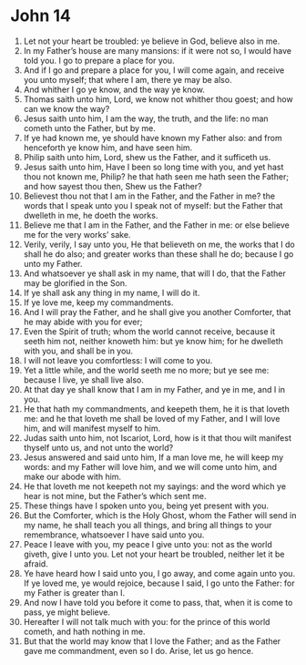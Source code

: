 ﻿# John 14
1. Let not your heart be troubled: ye believe in God, believe also in me. 
2. In my Father’s house are many mansions: if it were not so, I would have told you. I go to prepare a place for you. 
3. And if I go and prepare a place for you, I will come again, and receive you unto myself; that where I am, there ye may be also. 
4. And whither I go ye know, and the way ye know. 
5. Thomas saith unto him, Lord, we know not whither thou goest; and how can we know the way? 
6. Jesus saith unto him, I am the way, the truth, and the life: no man cometh unto the Father, but by me. 
7. If ye had known me, ye should have known my Father also: and from henceforth ye know him, and have seen him. 
8. Philip saith unto him, Lord, shew us the Father, and it sufficeth us. 
9. Jesus saith unto him, Have I been so long time with you, and yet hast thou not known me, Philip? he that hath seen me hath seen the Father; and how sayest thou then, Shew us the Father? 
10. Believest thou not that I am in the Father, and the Father in me? the words that I speak unto you I speak not of myself: but the Father that dwelleth in me, he doeth the works. 
11. Believe me that I am in the Father, and the Father in me: or else believe me for the very works’ sake. 
12. Verily, verily, I say unto you, He that believeth on me, the works that I do shall he do also; and greater works than these shall he do; because I go unto my Father. 
13. And whatsoever ye shall ask in my name, that will I do, that the Father may be glorified in the Son. 
14. If ye shall ask any thing in my name, I will do it. 
15.  If ye love me, keep my commandments. 
16. And I will pray the Father, and he shall give you another Comforter, that he may abide with you for ever; 
17. Even the Spirit of truth; whom the world cannot receive, because it seeth him not, neither knoweth him: but ye know him; for he dwelleth with you, and shall be in you. 
18. I will not leave you comfortless: I will come to you. 
19. Yet a little while, and the world seeth me no more; but ye see me: because I live, ye shall live also. 
20. At that day ye shall know that I am in my Father, and ye in me, and I in you. 
21. He that hath my commandments, and keepeth them, he it is that loveth me: and he that loveth me shall be loved of my Father, and I will love him, and will manifest myself to him. 
22. Judas saith unto him, not Iscariot, Lord, how is it that thou wilt manifest thyself unto us, and not unto the world? 
23. Jesus answered and said unto him, If a man love me, he will keep my words: and my Father will love him, and we will come unto him, and make our abode with him. 
24. He that loveth me not keepeth not my sayings: and the word which ye hear is not mine, but the Father’s which sent me. 
25. These things have I spoken unto you, being yet present with you. 
26. But the Comforter, which is the Holy Ghost, whom the Father will send in my name, he shall teach you all things, and bring all things to your remembrance, whatsoever I have said unto you. 
27. Peace I leave with you, my peace I give unto you: not as the world giveth, give I unto you. Let not your heart be troubled, neither let it be afraid. 
28. Ye have heard how I said unto you, I go away, and come again unto you. If ye loved me, ye would rejoice, because I said, I go unto the Father: for my Father is greater than I. 
29. And now I have told you before it come to pass, that, when it is come to pass, ye might believe. 
30. Hereafter I will not talk much with you: for the prince of this world cometh, and hath nothing in me. 
31. But that the world may know that I love the Father; and as the Father gave me commandment, even so I do. Arise, let us go hence. 
